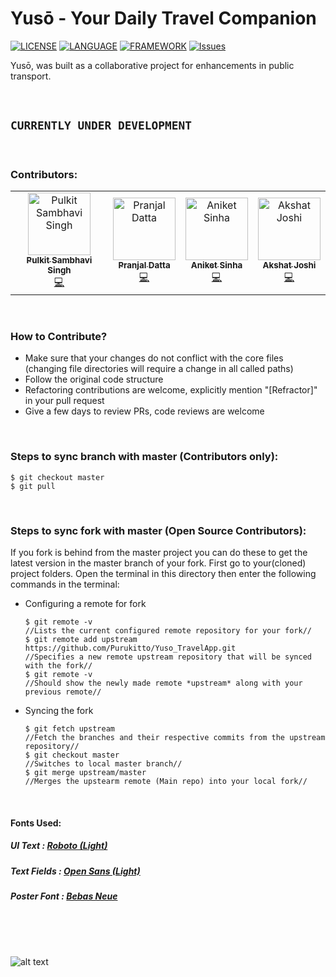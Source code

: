 # Yusō - Your Daily Travel Companion

[![LICENSE](https://img.shields.io/badge/license-Anti%20996-blue.svg)](https://github.com/Purukitto/Yuso_NECHackathon/blob/master/LICENSE)  [![LANGUAGE](https://img.shields.io/static/v1?label=Language&message=Dart&color=blue)](https://dart.dev/)   [![FRAMEWORK](https://img.shields.io/static/v1?label=Framework&message=Flutter&color=blue)](https://flutter.dev/) [![Issues](https://img.shields.io/github/issues/Purukitto/Yuso_TravelApp?style=flat-square)](https://github.com/Purukitto/Yuso_TravelApp/issues)
<br>

Yusō, was built as a collaborative project for enhancements in public transport.

<br>

## `CURRENTLY UNDER DEVELOPMENT`

<br>


### Contributors: 
   
   <table><tr><td align="center"><a href="https://github.com/Purukitto"><img src="https://avatars3.githubusercontent.com/u/49859368?s=460&v=4" width="100px;" alt="Pulkit Sambhavi Singh"/><br /><sub><b>Pulkit Sambhavi Singh</b></sub></a><br /><a href="https://github.com/Purukitto/Yuso_NECHackathon/commits?author=Purukitto" title="Code">💻</a></td><td align="center"><a href="https://github.com/pranjaldatta"><img src="https://avatars2.githubusercontent.com/u/42492630?s=460&v=4" width="100px;" alt="Pranjal Datta"/><br /><sub><b>Pranjal Datta</b></sub></a><br /><a href="https://github.com/Purukitto/Yuso_NECHackathon/commits?author=pranjaldatta" title="Code">💻</a></td><td align="center"><a href="https://github.com/aniketkishore100"><img src="https://avatars3.githubusercontent.com/u/41589624?s=460&v=4" width="100px;" alt="Aniket Sinha"/><br /><sub><b>Aniket Sinha</b></sub></a><br /><a href="https://github.com/Purukitto/Yuso_NECHackathon/commits?author=aniketkishore100" title="Code">💻</a></td><td align="center"><a href="https://github.com/AkshatJoshi2000"><img src="https://avatars3.githubusercontent.com/u/39386084?s=460&v=4" width="100px;" alt="Akshat Joshi"/><br /><sub><b>Akshat Joshi</b></sub></a><br /><a href="https://github.com/Purukitto/Yuso_NECHackathon/commits?author=AkshatJoshi2000" title="Code">💻</a></td></tr></table>   
   
<br>

### How to Contribute?
* Make sure that your changes do not conflict with the core files (changing file directories will require a change in all called paths)
* Follow the original code structure
* Refactoring contributions are welcome, explicitly mention "[Refractor]" in your pull request
* Give a few days to review PRs, code reviews are welcome 

<br>

### Steps to sync branch with master (Contributors only):
    $ git checkout master
    $ git pull
    
<br>

### Steps to sync fork with master (Open Source Contributors):
If you fork is behind from the master project you can do these to get the latest version in the master branch of your fork.
First go to your(cloned) project folders.
Open the terminal in this directory then enter the following commands in the terminal:
 - Configuring a remote for fork
       
       $ git remote -v 
       //Lists the current configured remote repository for your fork//
       $ git remote add upstream https://github.com/Purukitto/Yuso_TravelApp.git
       //Specifies a new remote upstream repository that will be synced with the fork//
       $ git remote -v
       //Should show the newly made remote *upstream* along with your previous remote//
       
 - Syncing the fork
       
       $ git fetch upstream
       //Fetch the branches and their respective commits from the upstream repository//
       $ git checkout master
       //Switches to local master branch//
       $ git merge upstream/master
       //Merges the upstearm remote (Main repo) into your local fork//
       
<br>

 #### Fonts Used:
   ##### UI Text : [Roboto (Light)](https://fonts.google.com/specimen/Roboto)
   ##### Text Fields : [Open Sans (Light)](https://fonts.google.com/specimen/Open+Sans)
   ##### Poster Font : [Bebas Neue](https://www.fonts.com/font/flat-it/bebas-neue)

<br>
<br>
<br>

![alt text](https://github.com/Purukitto/Yuso_NECHackathon/blob/master/git_assests/return%200.png "Team Return 0;")
